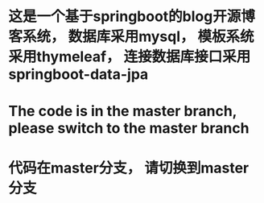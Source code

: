 # 这是一个基于springboot的blog开源博客系统， 数据库采用mysql， 模板系统采用thymeleaf， 连接数据库接口采用springboot-data-jpa
# The code is in the master branch, please switch to the master branch
# 代码在master分支， 请切换到master分支
